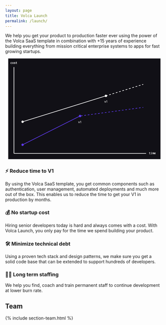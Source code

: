 ```yaml
---
layout: page
title: Volca Launch
permalink: /launch/
---
```


We help you get your product to production faster ever using the power of the Volca SaaS template in combination with +15 years of experience building everything from mission critical enterprise systems to apps for fast growing startups.

![Volca Launch](/images/graph.png)

### ⚡ Reduce time to V1

By using the Volca SaaS template, you get common components such as authentication, user management, automated deployments and much more out of the box. This enables us to reduce the time to get your V1 in production by months.

### 💰 No startup cost

Hiring senior developers today is hard and always comes with a cost. With Volca Launch, you only pay for the time we spend building your product.

### 🛠️ Minimize technical debt

Using a proven tech stack and design patterns, we make sure you get a solid code base that can be extended to support hundreds of developers.

### 👩‍🔬 Long term staffing

We help you find, coach and train permanent staff to continue development at lower burn rate.

## Team

{% include section-team.html %}
